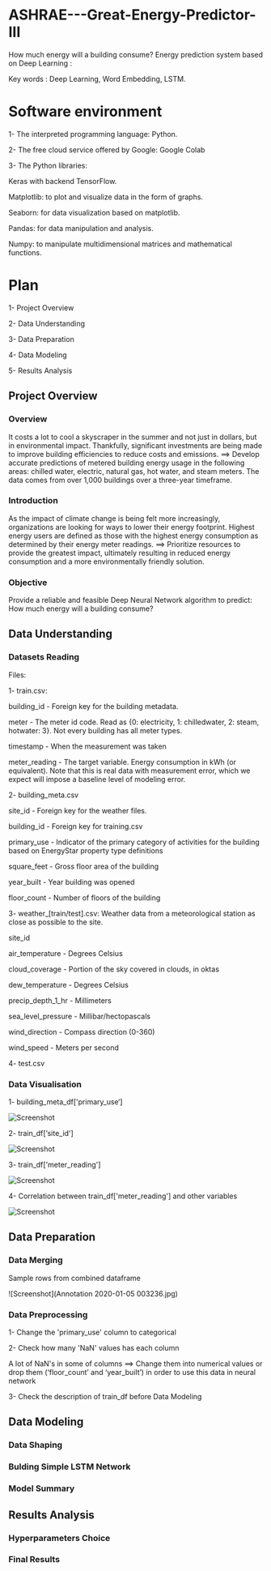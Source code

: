 # ASHRAE---Great-Energy-Predictor-III
How much energy will a building consume?
Energy prediction system based on Deep Learning :

Key words : Deep Learning, Word Embedding, LSTM.

# Software environment

1- The interpreted programming language: Python.

2- The free cloud service offered by Google: Google Colab

3- The Python libraries:

   Keras with backend TensorFlow.

   Matplotlib: to plot and visualize data in the form of graphs.
                       
   Seaborn: for data visualization based on matplotlib.
                       
   Pandas: for data manipulation and analysis.
                       
   Numpy: to manipulate multidimensional matrices and mathematical functions.
   
# Plan

1-	Project Overview

2-	Data Understanding

3-	Data Preparation

4-	Data Modeling

5- Results Analysis

## Project Overview

### Overview

It costs a lot to cool a skyscraper in the summer and not just in dollars, but in environmental impact. Thankfully, significant investments are being made to improve building efficiencies to reduce costs and emissions.
==> Develop accurate predictions of metered building energy usage in the following areas: chilled water, electric, natural gas, hot water, and steam meters. The data comes from over 1,000 buildings over a three-year timeframe.

### Introduction

As the impact of climate change is being felt more increasingly, organizations are looking for ways to lower their energy footprint. Highest energy users are defined as those with the highest energy consumption as determined by their energy meter readings.
==> Prioritize resources to provide the greatest impact, ultimately resulting in reduced energy consumption and a more environmentally friendly solution.

### Objective

Provide a reliable and feasible Deep Neural Network algorithm to predict: How much energy will a building consume?

## Data Understanding

### Datasets Reading

Files:

1- train.csv:

building_id - Foreign key for the building metadata.

meter - The meter id code. Read as {0: electricity, 1: chilledwater, 2: steam, hotwater: 3}. Not every building has all meter types.

timestamp - When the measurement was taken

meter_reading - The target variable. Energy consumption in kWh (or equivalent). Note that this is real data with measurement error, which we expect will impose a baseline level of modeling error.

2- building_meta.csv

site_id - Foreign key for the weather files.

building_id - Foreign key for training.csv

primary_use - Indicator of the primary category of activities for the building based on EnergyStar property type definitions

square_feet - Gross floor area of the building

year_built - Year building was opened

floor_count - Number of floors of the building

3- weather_[train/test].csv: Weather data from a meteorological station as close as possible to the site.

site_id

air_temperature - Degrees Celsius

cloud_coverage - Portion of the sky covered in clouds, in oktas

dew_temperature - Degrees Celsius

precip_depth_1_hr - Millimeters

sea_level_pressure - Millibar/hectopascals

wind_direction - Compass direction (0-360)

wind_speed - Meters per second

4- test.csv

### Data Visualisation

1- building_meta_df['primary_use‘]

![Screenshot](téléchargement.png)

2- train_df[‘site_id']

![Screenshot](téléchargement4.png)

3- train_df['meter_reading']

![Screenshot](téléchargement1.png)

4- Correlation between train_df['meter_reading'] and other variables

![Screenshot](téléchargement3.png)

## Data Preparation

### Data Merging

Sample rows from combined dataframe

![Screenshot](Annotation 2020-01-05 003236.jpg)

### Data Preprocessing

1- Change the 'primary_use' column to categorical

2- Check how many 'NaN' values has each column

A lot of NaN's in some of columns ==> Change them into numerical values or drop them (‘floor_count’ and ‘year_built’) in order to use this data in neural network

3- Check the description of train_df before Data Modeling

## Data Modeling

### Data Shaping

### Bulding Simple LSTM Network

### Model Summary

## Results Analysis

### Hyperparameters Choice

### Final Results
